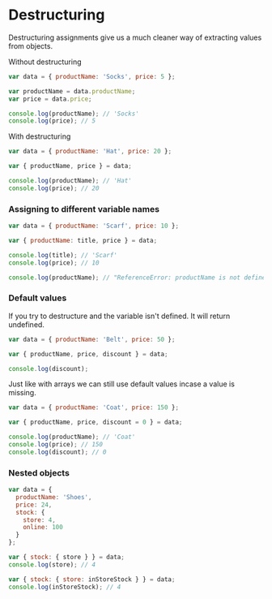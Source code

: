 # Destructuring

Destructuring assignments give us a much cleaner way of extracting values from objects.

Without destructuring
```javascript
var data = { productName: 'Socks', price: 5 };

var productName = data.productName;
var price = data.price;

console.log(productName); // 'Socks'
console.log(price); // 5
```

With destructuring
```javascript
var data = { productName: 'Hat', price: 20 };

var { productName, price } = data;

console.log(productName); // 'Hat'
console.log(price); // 20
```

### Assigning to different variable names
```javascript
var data = { productName: 'Scarf', price: 10 };

var { productName: title, price } = data;

console.log(title); // 'Scarf'
console.log(price); // 10

console.log(productName); // "ReferenceError: productName is not defined
```

### Default values
If you try to destructure and the variable isn't defined. It will return undefined.
```javascript
var data = { productName: 'Belt', price: 50 };

var { productName, price, discount } = data;

console.log(discount);
```

Just like with arrays we can still use default values incase a value is missing.
```javascript
var data = { productName: 'Coat', price: 150 };

var { productName, price, discount = 0 } = data;

console.log(productName); // 'Coat'
console.log(price); // 150
console.log(discount); // 0
```

### Nested objects

```javascript
var data = {
  productName: 'Shoes',
  price: 24,
  stock: {
    store: 4,
    online: 100
  }
};

var { stock: { store } } = data;
console.log(store); // 4

var { stock: { store: inStoreStock } } = data;
console.log(inStoreStock); // 4
```
